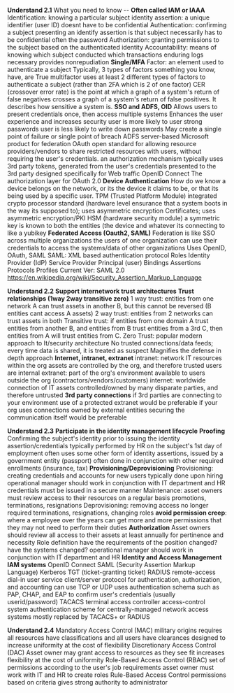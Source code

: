**Understand 2.1**
What you need to know -- **Often called IAM or IAAA**
	Identification: knowing a particular subject
		identity assertion: a unique identifier (user ID)
		doesnt have to be confidential
	Authentication: confirming a subject presenting an identify assertion is that subject
		necessarily has to be confidential
		often the password
	Authorization: granting permissions to the subject based on the authenticated identity
	Accountability: means of knowing which subject conducted which transactions
		enduring logs necessary
		provides nonrepudiation
**Single/MFA**
	Factor: an element used to authenticate a subject
	Typically, 3 types of factors
		something you know, have, are
	True multifactor uses at least 2 different types of factors to authenticate a subject (rather than 2FA which is 2 of one factor)
	CER (crossover error rate) is the point at which a graph of a system's return of false negatives crosses a graph of a system's return of false positives. It describes how sensitive a system is. 
**SSO and ADFS, OID**
	Allows users to present credentials once, then access multiple systems
	Enhances the user experience and increases security
		user is more likely to user strong passwords
		user is less likely to write down passwords
	May create a single point of failure or single point of breach
	ADFS
		server-based Microsoft product for federation
	OAuth
		open standard for allowing resource providers/vendors to share restricted resources with users, without requiring the user's credentials.
			an authorization mechanism
			typically uses 3rd party tokens, generated from the user's credentials presented to the 3rd party
			designed specifically for Web traffic
	OpenID Connect
		The authorization layer for OAuth 2.0
**Device Authentication**
	How do we know a device belongs on the network, or its the device it claims to be, or that its being used by a specific user.
	TPM (Trusted Platform Module)
		integrated crypto processor standard (hardware level ensurance that a system boots in the way its supposed to); uses asymmetric encryption
	Certificates; uses asymmetric encryption/PKI
	HSM (hardware security module)
		a symmetric key is known to both the entities (the device and whatever its connecting to
		like a yubikey
**Federated Access (Oauth2, SAML)**
	Federation is like SSO across multiple organizations
		the users of one organization can use their credentials to access the systems/data of other organizations
		Uses OpenID, OAuth, SAML
	SAML: XML based authentication protocol
		Roles
			Identity Provider (IdP)
			Service Provider
			Principal (user)
		Bindings
		Assertions
		Protocols
		Profiles
		Current Ver: SAML 2.0
		https://en.wikipedia.org/wiki/Security_Assertion_Markup_Language

**Understand 2.2**
**Support internetwork trust architectures**
**Trust relationships (1way 2way transitive zero)**
	1 way trust: entities from one network A can trust assets in another B, but this cannot be reversed (B entities cant access A assets)
	2 way trust: entities from 2 networks can trust assets in both
	Transitive trust: if entities from one domain A trust entities from another B, and entities from B trust entities from a 3rd C, then entities from A will trust entities from C.
	Zero Trust: popular modern approach to It/security architecture
		No trusted connections/data feeds; every time data is shared, it is treated as suspect
		Magnifies the defense in depth approach
**Internet, intranet, extranet**
	intranet: network IT resources within the org
		assets are controlled by the org, and therefore trusted
		users are internal
	extranet: part of the org's environment available to users outside the org (contractors/vendors/customers)
	internet: worldwide connection of IT assets
		controlled/owned by many disparate parties, and therefore untrusted
**3rd party connections**
	if 3rd parties are connecting to your environment
		use of a protected extranet would be preferable
	if your org uses connections owned by external entities
		securing the communication itself would be preferable

**Understand 2.3**
**Participate in the identity management lifecycle**
**Proofing**
	Confirming the subject's identity prior to issuing the identity assertion/credentials
		typically performed by HR on the subject's 1st day of employment
			often uses some other form of identity assertions, issued by a government entity (passport)
			often done in conjunction with other required enrollments (insurance, tax)
**Provisioning/Deprovisioning**
	Provisioning: creating credentials and accounts for new users
		typically done upon hiring
		operational manager should work in conjunction with IT department and HR
		credentials must be issued in a secure manner
	Maintenance: asset owners must review access to their resources on a regular basis
		promotions, terminations, resignations
	Deprovisioning: removing access no longer required
		terminations, resignations, changing roles
	**avoid permission creep**: where a employee over the years can get more and more permissions that they may not need to perform their duties
**Authorization**
	Asset owners should review all access to their assets
		at least annually
		for pertinence and necessity
	Role definition
		have the requirements of the position changed?
		have the systems changed?
		operational manager should work in conjunction with IT department and HR
**Identity and Access Management IAM systems**
	OpenID Connect
	SAML (Security Assertion Markup Language)
	Kerberos
		TGT (ticket-granting ticket)
	RADIUS
		remote-access dial-in user service
		client/server protocol for authentication, authorization, and accounting
		can use TCP or UDP
		uses authentication schema such as PAP, CHAP, and EAP to confirm user's credentials (usually userid/password)
	TACACS
		terminal access controller access-control system
		authentication scheme for centrally-managed network access systems
		mostly replaced by TACACS+ or RADIUS

**Understand 2.4**
Mandatory Access Control (MAC)
	military origins
	requires all resources have classifications and all users have clearances
	designed to increase uniformity at the cost of flexibility
Discretionary Access Control (DAC)
	Asset owner may grant access to resources as they see fit
	increases flexibility at the cost of uniformity
Role-Based Access Control (RBAC)
	set of permissions according to the user's job requirements
	asset owner must work with IT and HR to create roles
Rule-Based Access Control
	permissions based on criteria
	gives strong authority to administrator

